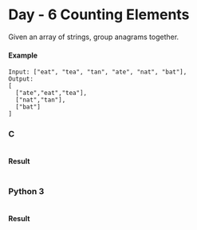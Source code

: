 # Day - 6 Counting Elements
Given an array of strings, group anagrams together.

#### Example 
```
Input: ["eat", "tea", "tan", "ate", "nat", "bat"],
Output:
[
  ["ate","eat","tea"],
  ["nat","tan"],
  ["bat"]
]
```

### C
```C

```

#### Result
```

```

### Python 3
```python

```

#### Result
```

```
